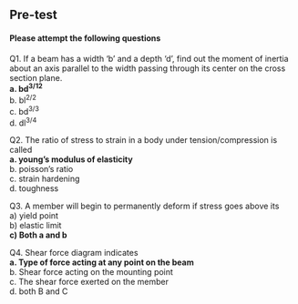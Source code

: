 ## <b> Pre-test</b>
#### Please attempt the following questions

Q1. If a beam has a width ‘b’ and a depth ‘d’, find out the moment of inertia about an axis parallel to the width passing through its center on the cross section plane.  
**a. 	bd<sup>3/12</sup>**  
b. 	bl<sup>2/2</sup>  
c. 	bd<sup>3/3</sup>  
d. 	dl<sup>3/4</sup>  

Q2. The ratio of stress to strain in a body under tension/compression is called  
**a. young’s modulus of elasticity**  
b. poisson’s ratio  
c. strain hardening  
d. toughness  

Q3.	A member will begin to permanently deform if stress goes above its  
a)	yield point  
b)	elastic limit  
**c)	Both a and b**  


Q4.	Shear force diagram indicates  
**a. Type of force acting at any point on the beam**  
b. Shear force acting on the mounting point  
c. The shear force exerted on the member  
d. both B and C  
